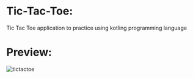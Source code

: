 # Tic-Tac-Toe:

Tic Tac Toe application to practice using kotling programming language

# Preview:

![tictactoe](https://user-images.githubusercontent.com/67040117/182649246-07f382ba-7583-4408-8920-51b2edc7c83d.gif)
